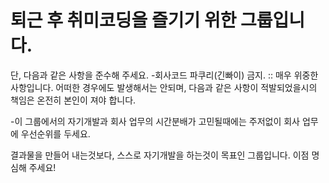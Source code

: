 # 퇴근 후 취미코딩을 즐기기 위한 그룹입니다.

단, 다음과 같은 사항을 준수해 주세요.
 -회사코드 파쿠리(긴빠이) 금지. :: 매우 위중한 사항입니다. 어떠한 경우에도 발생해서는 안되며, 다음과 같은 사항이 적발되었을시의 책임은 온전히 본인이 져야 합니다.

 -이 그룹에서의 자기개발과 회사 업무의 시간분배가 고민될때에는 주저없이 회사 업무에 우선순위를 두세요.



  결과물을 만들어 내는것보다, 스스로 자기개발을 하는것이 목표인 그룹입니다. 이점 명심해 주세요!
